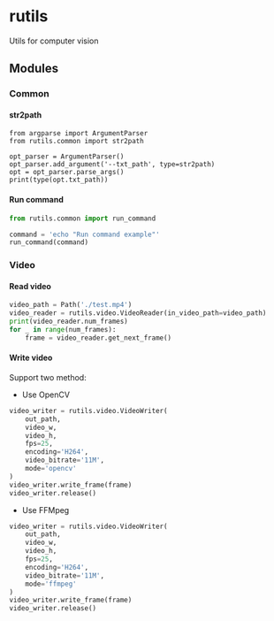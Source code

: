 # rutils

Utils for computer vision

## Modules

### Common

#### str2path

```shell
from argparse import ArgumentParser
from rutils.common import str2path

opt_parser = ArgumentParser()
opt_parser.add_argument('--txt_path', type=str2path)
opt = opt_parser.parse_args()
print(type(opt.txt_path))
```

#### Run command

```python
from rutils.common import run_command

command = 'echo "Run command example"'
run_command(command)
```

### Video

#### Read video

```python
video_path = Path('./test.mp4')
video_reader = rutils.video.VideoReader(in_video_path=video_path)
print(video_reader.num_frames)
for _ in range(num_frames):
    frame = video_reader.get_next_frame()
```

#### Write video

Support two method:

- Use OpenCV

```python
video_writer = rutils.video.VideoWriter(
    out_path,
    video_w,
    video_h,
    fps=25,
    encoding='H264',
    video_bitrate='11M',
    mode='opencv'
)
video_writer.write_frame(frame)
video_writer.release()
```

- Use FFMpeg

```python
video_writer = rutils.video.VideoWriter(
    out_path,
    video_w,
    video_h,
    fps=25,
    encoding='H264',
    video_bitrate='11M',
    mode='ffmpeg'
)
video_writer.write_frame(frame)
video_writer.release()
```
